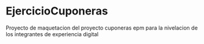 # EjercicioCuponeras
Proyecto de maquetacion del proyecto cuponeras epm para la nivelacion de los integrantes de experiencia digital
